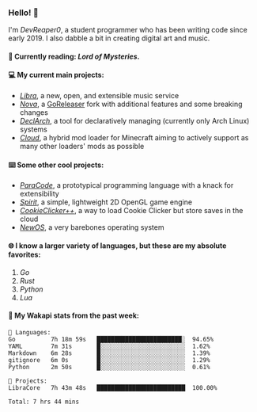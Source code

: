 ### Hello! 👋

I'm _DevReaper0_, a student programmer who has been writing code since early 2019. I also dabble a bit in creating digital art and music.

#### 📖 Currently reading: *Lord of Mysteries*.

#### 💻 My current main projects:

-   _[Libra](https://github.com/LibraMusic)_, a new, open, and extensible music service
-   _[Nova](https://github.com/LibraMusic/Nova)_, a [GoReleaser](https://github.com/goreleaser/goreleaser) fork with additional features and some breaking changes
-   _[DeclArch](https://github.com/DevReaper0/declarch)_, a tool for declaratively managing (currently only Arch Linux) systems
-   _[Cloud](https://github.com/CloudLoaderMC/CloudLoader)_, a hybrid mod loader for Minecraft aiming to actively support as many other loaders' mods as possible

#### ⌨️ Some other cool projects:

-   _[ParaCode](https://github.com/ParaCodeLang/ParaCode)_, a prototypical programming language with a knack for extensibility
-   _[Spirit](https://gitlab.com/DevReaper0/SpiritEngine)_, a simple, lightweight 2D OpenGL game engine
-   _[CookieClicker++](https://github.com/DevReaper0/CookieClickerPlusPlus)_, a way to load Cookie Clicker but store saves in the cloud
-   _[NewOS](https://github.com/DevReaper0/NewOS)_, a very barebones operating system

#### 🌐 I know a larger variety of languages, but these are my absolute favorites:

1. _Go_
2. _Rust_
3. _Python_
4. _Lua_

#### 📡 My Wakapi stats from the past week:

```text
💾 Languages:
Go          7h 18m 59s   ████████████████████████░  94.65%
YAML        7m 31s       █░░░░░░░░░░░░░░░░░░░░░░░░  1.62%
Markdown    6m 28s       █░░░░░░░░░░░░░░░░░░░░░░░░  1.39%
gitignore   6m 0s        █░░░░░░░░░░░░░░░░░░░░░░░░  1.29%
Python      2m 50s       █░░░░░░░░░░░░░░░░░░░░░░░░  0.61%

💼 Projects:
LibraCore   7h 43m 48s   █████████████████████████  100.00%

Total: 7 hrs 44 mins
```
